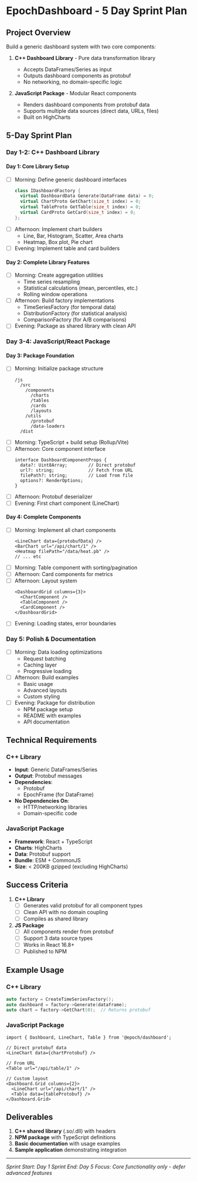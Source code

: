 # EpochDashboard - 5 Day Sprint Plan

## Project Overview
Build a generic dashboard system with two core components:
1. **C++ Dashboard Library** - Pure data transformation library
   - Accepts DataFrames/Series as input
   - Outputs dashboard components as protobuf
   - No networking, no domain-specific logic

2. **JavaScript Package** - Modular React components
   - Renders dashboard components from protobuf data
   - Supports multiple data sources (direct data, URLs, files)
   - Built on HighCharts

## 5-Day Sprint Plan

### Day 1-2: C++ Dashboard Library

#### Day 1: Core Library Setup
- [ ] Morning: Define generic dashboard interfaces
  ```cpp
  class IDashboardFactory {
    virtual DashboardData Generate(DataFrame data) = 0;
    virtual ChartProto GetChart(size_t index) = 0;
    virtual TableProto GetTable(size_t index) = 0;
    virtual CardProto GetCard(size_t index) = 0;
  };
  ```
- [ ] Afternoon: Implement chart builders
  - Line, Bar, Histogram, Scatter, Area charts
  - Heatmap, Box plot, Pie chart
- [ ] Evening: Implement table and card builders

#### Day 2: Complete Library Features
- [ ] Morning: Create aggregation utilities
  - Time series resampling
  - Statistical calculations (mean, percentiles, etc.)
  - Rolling window operations
- [ ] Afternoon: Build factory implementations
  - TimeSeriesFactory (for temporal data)
  - DistributionFactory (for statistical analysis)
  - ComparisonFactory (for A/B comparisons)
- [ ] Evening: Package as shared library with clean API

### Day 3-4: JavaScript/React Package

#### Day 3: Package Foundation
- [ ] Morning: Initialize package structure
  ```
  /js
    /src
      /components
        /charts
        /tables
        /cards
        /layouts
      /utils
        /protobuf
        /data-loaders
    /dist
  ```
- [ ] Morning: TypeScript + build setup (Rollup/Vite)
- [ ] Afternoon: Core component interface
  ```tsx
  interface DashboardComponentProps {
    data?: Uint8Array;        // Direct protobuf
    url?: string;             // Fetch from URL
    filePath?: string;        // Load from file
    options?: RenderOptions;
  }
  ```
- [ ] Afternoon: Protobuf deserializer
- [ ] Evening: First chart component (LineChart)

#### Day 4: Complete Components
- [ ] Morning: Implement all chart components
  ```tsx
  <LineChart data={protobufData} />
  <BarChart url="/api/chart/1" />
  <Heatmap filePath="/data/heat.pb" />
  // ... etc
  ```
- [ ] Morning: Table component with sorting/pagination
- [ ] Afternoon: Card components for metrics
- [ ] Afternoon: Layout system
  ```tsx
  <DashboardGrid columns={3}>
    <ChartComponent />
    <TableComponent />
    <CardComponent />
  </DashboardGrid>
  ```
- [ ] Evening: Loading states, error boundaries

### Day 5: Polish & Documentation

- [ ] Morning: Data loading optimizations
  - Request batching
  - Caching layer
  - Progressive loading
- [ ] Afternoon: Build examples
  - Basic usage
  - Advanced layouts
  - Custom styling
- [ ] Evening: Package for distribution
  - NPM package setup
  - README with examples
  - API documentation

## Technical Requirements

### C++ Library
- **Input**: Generic DataFrames/Series
- **Output**: Protobuf messages
- **Dependencies**:
  - Protobuf
  - EpochFrame (for DataFrame)
- **No Dependencies On**:
  - HTTP/networking libraries
  - Domain-specific code

### JavaScript Package
- **Framework**: React + TypeScript
- **Charts**: HighCharts
- **Data**: Protobuf support
- **Bundle**: ESM + CommonJS
- **Size**: < 200KB gzipped (excluding HighCharts)

## Success Criteria

1. **C++ Library**
   - [ ] Generates valid protobuf for all component types
   - [ ] Clean API with no domain coupling
   - [ ] Compiles as shared library

2. **JS Package**
   - [ ] All components render from protobuf
   - [ ] Support 3 data source types
   - [ ] Works in React 16.8+
   - [ ] Published to NPM

## Example Usage

### C++ Library
```cpp
auto factory = CreateTimeSeriesFactory();
auto dashboard = factory->Generate(dataframe);
auto chart = factory->GetChart(0);  // Returns protobuf
```

### JavaScript Package
```tsx
import { Dashboard, LineChart, Table } from '@epoch/dashboard';

// Direct protobuf data
<LineChart data={chartProtobuf} />

// From URL
<Table url="/api/table/1" />

// Custom layout
<Dashboard.Grid columns={2}>
  <LineChart url="/api/chart/1" />
  <Table data={tableProtobuf} />
</Dashboard.Grid>
```

## Deliverables

1. **C++ shared library** (.so/.dll) with headers
2. **NPM package** with TypeScript definitions
3. **Basic documentation** with usage examples
4. **Sample application** demonstrating integration

---
*Sprint Start: Day 1*
*Sprint End: Day 5*
*Focus: Core functionality only - defer advanced features*